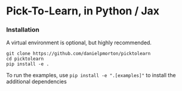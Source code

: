 # Pick-To-Learn, in Python / Jax

### Installation

A virtual environment is optional, but highly recommended.

```
git clone https://github.com/danielpmorton/picktolearn
cd picktolearn
pip install -e .
```

To run the examples, use `pip install -e ".[examples]"` to install the additional dependencies
